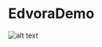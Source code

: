# EdvoraDemo
![alt text](https://github.com/rahulon12/EdvoraDemo/Screenshots/Screenshot1.png?raw=true)
